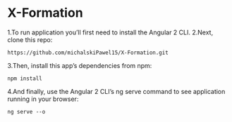 # X-Formation
1.To run application you’ll first need to install the Angular 2 CLI.
2.Next, clone this repo:
```
https://github.com/michalskiPawel15/X-Formation.git
```
3.Then, install this app’s dependencies from npm:
```
npm install
```
4.And finally, use the Angular 2 CLI’s ng serve command to see application running in your browser:
```
ng serve --o
```
